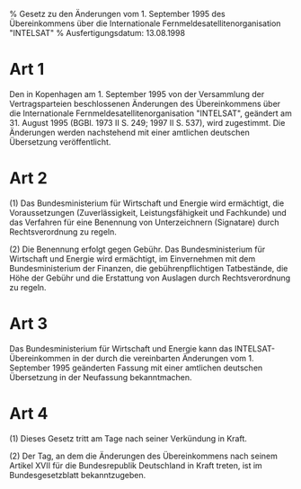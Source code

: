 % Gesetz zu den Änderungen vom 1. September 1995 des Übereinkommens über die Internationale Fernmeldesatellitenorganisation "INTELSAT"
% Ausfertigungsdatum: 13.08.1998
 
# Art 1

Den in Kopenhagen am 1. September 1995 von der Versammlung der Vertragsparteien beschlossenen Änderungen des Übereinkommens über die Internationale Fernmeldesatellitenorganisation "INTELSAT", geändert am 31. August 1995 (BGBl. 1973 II S. 249; 1997 II S. 537), wird zugestimmt. Die Änderungen werden nachstehend mit einer amtlichen deutschen Übersetzung veröffentlicht.

# Art 2

(1) Das Bundesministerium für Wirtschaft und Energie wird ermächtigt, die Voraussetzungen (Zuverlässigkeit, Leistungsfähigkeit und Fachkunde) und das Verfahren für eine Benennung von Unterzeichnern (Signatare) durch Rechtsverordnung zu regeln.

(2) Die Benennung erfolgt gegen Gebühr. Das Bundesministerium für Wirtschaft und Energie wird ermächtigt, im Einvernehmen mit dem Bundesministerium der Finanzen, die gebührenpflichtigen Tatbestände, die Höhe der Gebühr und die Erstattung von Auslagen durch Rechtsverordnung zu regeln.

# Art 3

Das Bundesministerium für Wirtschaft und Energie kann das INTELSAT-Übereinkommen in der durch die vereinbarten Änderungen vom 1. September 1995 geänderten Fassung mit einer amtlichen deutschen Übersetzung in der Neufassung bekanntmachen.

# Art 4

(1) Dieses Gesetz tritt am Tage nach seiner Verkündung in Kraft.

(2) Der Tag, an dem die Änderungen des Übereinkommens nach seinem Artikel XVII für die Bundesrepublik Deutschland in Kraft treten, ist im Bundesgesetzblatt bekanntzugeben.
